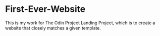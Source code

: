 # First-Ever-Website

This is my work for The Odin Project Landing Project, which is to create a website that closely matches a given template. 